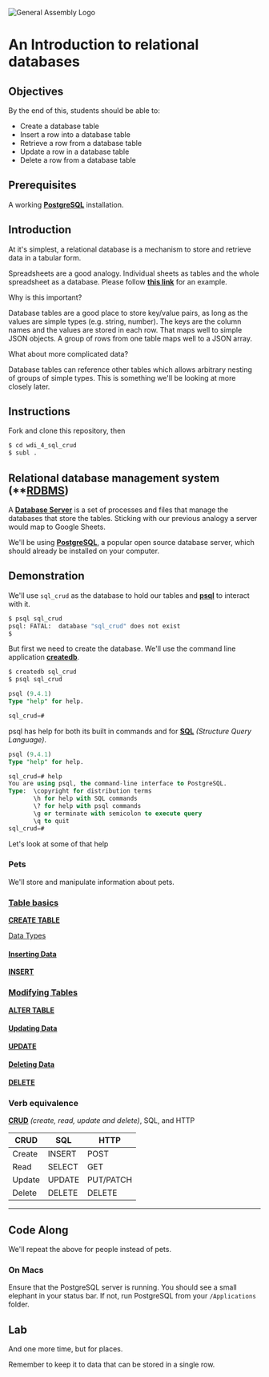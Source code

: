 ![General Assembly Logo](http://i.imgur.com/ke8USTq.png)

# An Introduction to relational databases

## Objectives

By the end of this, students should be able to:

- Create a database table
- Insert a row into a database table
- Retrieve a row from a database table
- Update a row in a database table
- Delete a row from a database table

## Prerequisites

A working **[PostgreSQL](http://www.postgresql.org/)** installation.

## Introduction

At it's simplest, a relational database is a mechanism to store and retrieve data in a tabular form.

Spreadsheets are a good analogy.  Individual sheets as tables and the whole spreadsheet as a database.  Please follow **[this link](https://docs.google.com/spreadsheets/d/11oSk85me0klRDfa6o7OfkzMVnvOuhxsF9W-bQEPP5wk/edit?usp=sharing)** for an example.

Why is this important?

Database tables are a good place to store key/value pairs, as long as the values are simple types (e.g. string, number).  The keys are the column names and the values are stored in each row. That maps well to simple JSON objects.  A group of rows from one table maps well to a JSON array.

What about more complicated data?

Database tables can reference other tables which allows arbitrary nesting of groups of simple types.  This is something we'll be looking at more closely later.

## Instructions

Fork and clone this repository, then

```bash
$ cd wdi_4_sql_crud
$ subl .
```

## Relational database management system (**[RDBMS](http://en.wikipedia.org/wiki/Relational_database_management_system))

A **[Database Server](http://upload.wikimedia.org/wikipedia/commons/5/57/RDBMS_structure.png)** is a set of processes and files that manage the databases that store the tables.  Sticking with our previous analogy a server would map to Google Sheets.

We'll be using **[PostgreSQL](http://www.postgresql.org/)**, a popular open source database server, which should already be installed on your computer.

## Demonstration

We'll use `sql_crud` as the database to hold our tables and **[psql](http://www.postgresql.org/docs/9.4/static/app-psql.html)** to interact with it.

```bash
$ psql sql_crud
psql: FATAL:  database "sql_crud" does not exist
$
```

But first we need to create the database.  We'll use the command line application **[createdb](http://www.postgresql.org/docs/9.4/static/app-createdb.html)**.

```bash
$ createdb sql_crud
$ psql sql_crud
```
```sql
psql (9.4.1)
Type "help" for help.

sql_crud=#
```
psql has help for both its built in commands and for **[SQL](http://www.postgresql.org/docs/9.4/static/sql.html)** _(Structure Query Language)_.

```sql
psql (9.4.1)
Type "help" for help.

sql_crud=# help
You are using psql, the command-line interface to PostgreSQL.
Type:  \copyright for distribution terms
       \h for help with SQL commands
       \? for help with psql commands
       \g or terminate with semicolon to execute query
       \q to quit
sql_crud=#
```

Let's look at some of that help


### Pets

We'll store and manipulate information about pets.

### [Table basics](http://www.postgresql.org/docs/9.4/static/ddl-basics.html)

**[CREATE TABLE](http://www.postgresql.org/docs/9.4/static/sql-createtable.html)**

[Data Types](http://www.postgresql.org/docs/9.4/static/datatype.html)

#### [Inserting Data](http://www.postgresql.org/docs/9.4/static/dml-insert.html)

**[INSERT](http://www.postgresql.org/docs/9.4/static/sql-insert.html)**

### [Modifying Tables](http://www.postgresql.org/docs/9.4/static/ddl-alter.html)

**[ALTER TABLE](http://www.postgresql.org/docs/9.4/static/sql-altertable.html)**

#### [Updating Data](http://www.postgresql.org/docs/9.4/static/dml-update.html)

**[UPDATE](http://www.postgresql.org/docs/9.4/static/sql-update.html)**

#### [Deleting Data](http://www.postgresql.org/docs/9.4/static/dml-delete.html)

**[DELETE](http://www.postgresql.org/docs/9.4/static/sql-delete.html)**

### Verb equivalence

**[CRUD](http://en.wikipedia.org/wiki/Create,_read,_update_and_delete)** _(create, read, update and delete)_, SQL, and HTTP

  CRUD | SQL    | HTTP
------ | ------ | ---------
Create | INSERT | POST
Read   | SELECT | GET
Update | UPDATE | PUT/PATCH
Delete | DELETE | DELETE

---

## Code Along

We'll repeat the above for people instead of pets.

### On Macs

Ensure that the PostgreSQL server is running. You should see a small elephant in your status bar.  If not, run PostgreSQL from your `/Applications` folder.

## Lab

And one more time, but for places.

Remember to keep it to data that can be stored in a single row.
